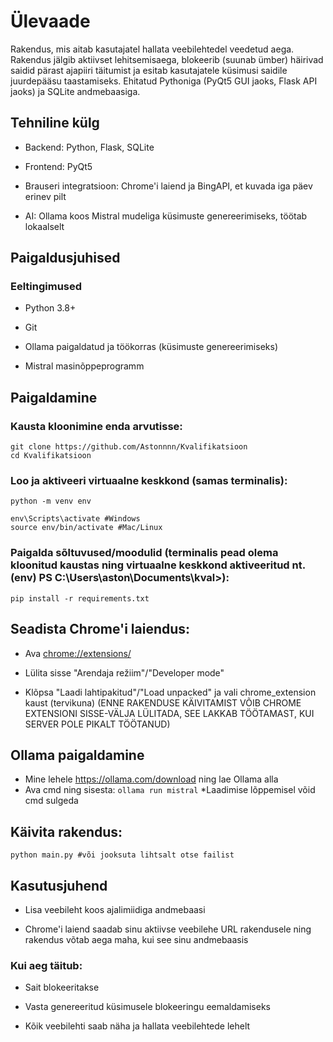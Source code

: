 # Ülevaade
Rakendus, mis aitab kasutajatel hallata veebilehtedel veedetud aega. Rakendus jälgib aktiivset lehitsemisaega, blokeerib (suunab ümber) häirivad saidid pärast ajapiiri täitumist ja esitab kasutajatele küsimusi saidile juurdepääsu taastamiseks. Ehitatud Pythoniga (PyQt5 GUI jaoks, Flask API jaoks) ja SQLite andmebaasiga.

## Tehniline külg
* Backend: Python, Flask, SQLite

* Frontend: PyQt5

* Brauseri integratsioon: Chrome'i laiend ja BingAPI, et kuvada iga päev erinev pilt

* AI: Ollama koos Mistral mudeliga küsimuste genereerimiseks, töötab lokaalselt

## Paigaldusjuhised
### Eeltingimused
* Python 3.8+

* Git

* Ollama paigaldatud ja töökorras (küsimuste genereerimiseks)

* Mistral masinõppeprogramm

## Paigaldamine
### Kausta kloonimine enda arvutisse:

```
git clone https://github.com/Astonnnn/Kvalifikatsioon
cd Kvalifikatsioon
```
### Loo ja aktiveeri virtuaalne keskkond (samas terminalis):
```
python -m venv env

env\Scripts\activate #Windows
source env/bin/activate #Mac/Linux
```
### Paigalda sõltuvused/moodulid (terminalis pead olema kloonitud kaustas ning virtuaalne keskkond aktiveeritud nt. (env) PS C:\Users\aston\Documents\kval>):
```
pip install -r requirements.txt
```

## Seadista Chrome'i laiendus:

* Ava <chrome://extensions/>  

* Lülita sisse "Arendaja režiim"/"Developer mode"

* Klõpsa "Laadi lahtipakitud"/"Load unpacked" ja vali chrome_extension kaust (tervikuna) (ENNE RAKENDUSE KÄIVITAMIST VÕIB CHROME EXTENSIONI SISSE-VÄLJA LÜLITADA, SEE LAKKAB TÖÖTAMAST, KUI SERVER POLE PIKALT TÖÖTANUD)

## Ollama paigaldamine

* Mine lehele <https://ollama.com/download> ning lae Ollama alla
* Ava cmd ning sisesta:
```ollama run mistral```
*Laadimise lõppemisel võid cmd sulgeda

## Käivita rakendus:

```
python main.py #või jooksuta lihtsalt otse failist
```

## Kasutusjuhend
* Lisa veebileht koos ajalimiidiga andmebaasi

* Chrome'i laiend saadab sinu aktiivse veebilehe URL rakendusele ning rakendus võtab aega maha, kui see sinu andmebaasis

### Kui aeg täitub:

* Sait blokeeritakse

* Vasta genereeritud küsimusele blokeeringu eemaldamiseks

* Kõik veebilehti saab näha ja hallata veebilehtede lehelt
